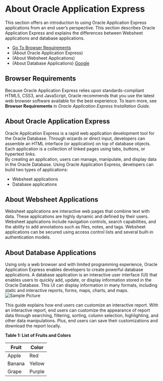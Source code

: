 # About Oracle Application Express
This section offers an introduction to using Oracle Application Express applications from an end user’s perspective. This section describes Oracle Application Express and explains the differences between Websheet applications and database applications.
- [Go To Browser Requirements](##about-database-applications)
- (About Oracle Application Express)
- (About Websheet Applications)
- (About Database Applications)
[Google](https://www.google.com/webhp?rct=j)
## Browser Requirements
Because Oracle Application Express relies upon standards-compliant HTML5, CSS3, and JavaScript, Oracle recommends that you use the latest web browser software available for the best experience. To learn more, see **Browser Requirements** in *Oracle Application Express Installation Guide*.
## About Oracle Application Express
Oracle Application Express is a rapid web application development tool for the Oracle Database. Through wizards or direct input, developers can assemble an HTML interface (or application) on top of database objects. Each application is a collection of linked pages using tabs, buttons, or hypertext links.  
By creating an application, users can manage, manipulate, and display data in the Oracle Database. Using Oracle Application Express, developers can build two types of applications:
- Websheet applications
- Database applications

## About Websheet Applications
Websheet applications are interactive web pages that combine text with data. These
applications are highly dynamic and defined by their users. Websheet applications
include navigation controls, search capabilities, and the ability to add annotations such
as files, notes, and tags. Websheet applications can be secured using access control lists
and several built-in authentication models.  
## About Database Applications
Using only a web browser and with limited programming experience, Oracle
Application Express enables developers to create powerful database applications. A
database application is an interactive user interface (UI) that enables users to quickly
add, update, or display information stored in the Oracle Database. This UI can display
information in many formats, including static and interactive reports, forms, maps,
charts, and maps.  
![Sample Picture](https://in.images.search.yahoo.com/search/images;_ylt=Awrx_y5Vvmto_AEAm7u7HAx.;_ylu=Y29sbwNzZzMEcG9zAzIEdnRpZAMEc2VjA3Ny?type=E210IN826G0&p=public+prictures+path&fr=mcafee&imgurl=https%3A%2F%2Fwww.bing.com%2Fimages%2Fsearch%3Fview%3DdetailV2%26ccid%3DhP2%2B4HI5%26id%3D9C76D56019D33AF55632EB4A859B1B4752A438E9%26thid%3DOIP.hP2-4HI50M2wNJKm-Qx0XAHaE7%26mediaurl%3Dhttps%3A%2F%2Fcdn.pixabay.com%2Fphoto%2F2021%2F11%2F15%2F04%2F15%2Fchina-6796350_1280.jpg%26q%3Dpublic%2520prictures%2520path%26ck%3D14F02DB889FF5654F39A5DB2E41CE2D0%26idpp%3Drc%26idpview%3Dsingleimage%26form%3Drc2idp&name=public+prictures+path1&turl=https%3A%2F%2Fsp.yimg.com%2Fib%2Fth%2Fid%2FOIP.hP2-4HI50M2wNJKm-Qx0XAHaE7%3Fpid%3DApi%26w%3D148%26h%3D148%26c%3D7%26rs%3D1&tt=public+prictures+path1&sigit=eafq_sYtksl9&sigi=TFTzqi.QwkN4&sign=Hd0AFBflzl7h&sigt=Hd0AFBflzl7h#id=0&iurl=https%3A%2F%2Fwww.publicdomainpictures.net%2Fpictures%2F250000%2Fvelka%2Fforest-path-1516043407ma8.jpg&action=click)

This guide explains how end users can customize an interactive report. With an
interactive report, end users can customize the appearance of report data through
searching, filtering, sorting, column selection, highlighting, and other data
manipulations. Plus, end users can save their customizations and download the report
locally.

**Table 1: List of Fruits and Colors**

| Fruit  | Color   |
|--------|---------|
| Apple  | Red     |
| Banana | Yellow  |
| Grape  | Purple  |

